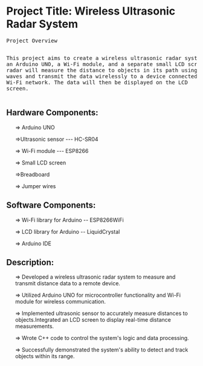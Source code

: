
<body>
    <div><h1>Project Title: Wireless Ultrasonic Radar System</h1>
    <pre>Project Overview

This project aims to create a wireless ultrasonic radar system using an Arduino UNO, 
a Wi-Fi module, and a separate small LCD screen. The radar will measure the distance to objects in its path 
using ultrasonic waves and transmit the data wirelessly to a device connected to the same Wi-Fi network. 
The data will then be displayed on the LCD screen.</pre></div>

<div><h2>Hardware Components:</h2>
    <ol>=> Arduino UNO</ol>
    <ol>=>Ultrasonic sensor --- HC-SR04</ol>
    <ol>=> Wi-Fi module --- ESP8266 </ol>
    <ol>=> Small LCD screen</ol>
    <ol>=>Breadboard</ol>
    <ol>=> Jumper wires</ol>
</div>
<div><h2>Software Components:</h2>
    <ol>=> Wi-Fi library for Arduino -- ESP8266WiFi</ol>
    <ol>=> LCD library for Arduino -- LiquidCrystal</ol>
    <ol>=> Arduino IDE</ol></div>
    <div>
    <h2>Description:</h2>
    <ul>=> Developed a wireless ultrasonic radar system to measure and transmit distance data to a remote device.</ul>
    <ul>=> Utilized Arduino UNO for microcontroller functionality and Wi-Fi module for wireless communication.</ul>
    <ul>=> Implemented ultrasonic sensor to accurately measure distances to objects.Integrated an LCD screen to display real-time distance  measurements.</ul>
    <ul>=> Wrote C++ code to control the system's logic and data processing.</ul>
    <ul>=> Successfully demonstrated the system's ability to detect and track objects within its range.</ul></div>

</body>
</html>
